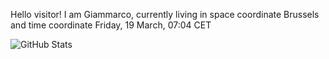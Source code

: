 Hello visitor! I am Giammarco, currently living in space coordinate Brussels and time coordinate Friday, 19 March, 07:04 CET

![GitHub Stats](https://github-readme-stats.vercel.app/api?username=grcasanova)
